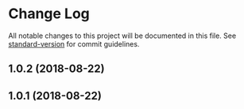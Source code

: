 # Change Log

All notable changes to this project will be documented in this file. See [standard-version](https://github.com/conventional-changelog/standard-version) for commit guidelines.

<a name="1.0.2"></a>
## 1.0.2 (2018-08-22)



<a name="1.0.1"></a>
## 1.0.1 (2018-08-22)
